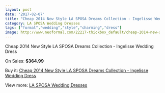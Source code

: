 ```yaml
---
layout: post
date: '2017-02-07'
title: "Cheap 2014 New Style LA SPOSA Dreams Collection - Ingelisse Wedding Dress"
category: LA SPOSA Wedding Dresses
tags: ["formal","wedding","style","charming","dress"]
image: http://www.neoformal.com/22217-thickbox_default/cheap-2014-new-style-la-sposa-dreams-collection-ingelisse-wedding-dress.jpg
---
```

Cheap 2014 New Style LA SPOSA Dreams Collection - Ingelisse Wedding Dress

On Sales: **$364.99**
<a href="https://www.neoformal.com/en/la-sposa-wedding-dresses-2014/7317-cheap-2014-new-style-la-sposa-dreams-collection-ingelisse-wedding-dress.html"><amp-img layout="responsive" width="600" height="600" src="//www.neoformal.com/22217-thickbox_default/cheap-2014-new-style-la-sposa-dreams-collection-ingelisse-wedding-dress.jpg" alt="Cheap 2014 New Style LA SPOSA Dreams Collection - Ingelisse Wedding Dress 0" /></a>

Buy it: [Cheap 2014 New Style LA SPOSA Dreams Collection - Ingelisse Wedding Dress](https://www.neoformal.com/en/la-sposa-wedding-dresses-2014/7317-cheap-2014-new-style-la-sposa-dreams-collection-ingelisse-wedding-dress.html "Cheap 2014 New Style LA SPOSA Dreams Collection - Ingelisse Wedding Dress")

View more: [LA SPOSA Wedding Dresses](https://www.neoformal.com/en/117-la-sposa-wedding-dresses-2014 "LA SPOSA Wedding Dresses")